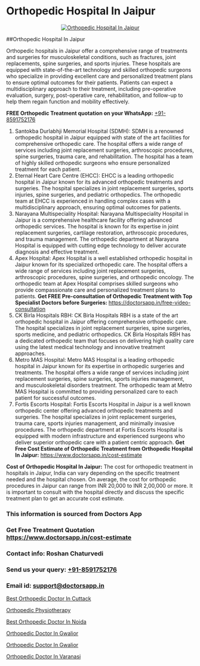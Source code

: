 # Orthopedic Hospital In Jaipur

<p align="center">
  <a href="https://doctorsapp.in">
    <img src="https://i.ibb.co/tqM3hNg/sqdqdqsddsa.png" alt="Orthopedic Hospital In Jaipur">
  </a>
</p>
##Orthopedic Hospital In Jaipur

Orthopedic hospitals in Jaipur offer a comprehensive range of treatments and surgeries for musculoskeletal conditions, such as fractures, joint replacements, spine surgeries, and sports injuries. These hospitals are equipped with state-of-the-art technology and skilled orthopedic surgeons who specialize in providing excellent care and personalized treatment plans to ensure optimal outcomes for their patients. Patients can expect a multidisciplinary approach to their treatment, including pre-operative evaluation, surgery, post-operative care, rehabilitation, and follow-up to help them regain function and mobility effectively.

**FREE Orthopedic Treatment quotation on your WhatsApp:**  [+91-8591752176](https://api.whatsapp.com/send?phone=8591752176)

1) Santokba Durlabhji Memorial Hospital (SDMH):
SDMH is a renowned orthopedic hospital in Jaipur equipped with state of the art facilities for comprehensive orthopedic care. The hospital offers a wide range of services including joint replacement surgeries, arthroscopic procedures, spine surgeries, trauma care, and rehabilitation. The hospital has a team of highly skilled orthopedic surgeons who ensure personalized treatment for each patient.
2) Eternal Heart Care Centre (EHCC):
EHCC is a leading orthopedic hospital in Jaipur known for its advanced orthopedic treatments and surgeries. The hospital specializes in joint replacement surgeries, sports injuries, spine surgeries, and pediatric orthopedics. The orthopedic team at EHCC is experienced in handling complex cases with a multidisciplinary approach, ensuring optimal outcomes for patients.
3) Narayana Multispeciality Hospital:
Narayana Multispeciality Hospital in Jaipur is a comprehensive healthcare facility offering advanced orthopedic services. The hospital is known for its expertise in joint replacement surgeries, cartilage restoration, arthroscopic procedures, and trauma management. The orthopedic department at Narayana Hospital is equipped with cutting edge technology to deliver accurate diagnosis and effective treatment.
4) Apex Hospital:
Apex Hospital is a well established orthopedic hospital in Jaipur known for its specialized orthopedic care. The hospital offers a wide range of services including joint replacement surgeries, arthroscopic procedures, spine surgeries, and orthopedic oncology. The orthopedic team at Apex Hospital comprises skilled surgeons who provide compassionate care and personalized treatment plans to patients.
**Get FREE Pre-consultation of Orthopedic Treatment with Top Specialist Doctors before Surgeries:** https://doctorsapp.in/free-video-consultation
5) CK Birla Hospitals RBH:
CK Birla Hospitals RBH is a state of the art orthopedic hospital in Jaipur offering comprehensive orthopedic care. The hospital specializes in joint replacement surgeries, spine surgeries, sports medicine, and pediatric orthopedics. CK Birla Hospitals RBH has a dedicated orthopedic team that focuses on delivering high quality care using the latest medical technology and innovative treatment approaches.
6) Metro MAS Hospital:
Metro MAS Hospital is a leading orthopedic hospital in Jaipur known for its expertise in orthopedic surgeries and treatments. The hospital offers a wide range of services including joint replacement surgeries, spine surgeries, sports injuries management, and musculoskeletal disorders treatment. The orthopedic team at Metro MAS Hospital is committed to providing personalized care to each patient for successful outcomes.
7) Fortis Escorts Hospital:
Fortis Escorts Hospital in Jaipur is a well known orthopedic center offering advanced orthopedic treatments and surgeries. The hospital specializes in joint replacement surgeries, trauma care, sports injuries management, and minimally invasive procedures. The orthopedic department at Fortis Escorts Hospital is equipped with modern infrastructure and experienced surgeons who deliver superior orthopedic care with a patient centric approach.
**Get Free Cost Estimate of Orthopedic Treatment from Orthopedic Hospital In Jaipur:** https://www.doctorsapp.in/cost-estimate

**Cost of Orthopedic Hospital In Jaipur:**
The cost for orthopedic treatment in hospitals in Jaipur, India can vary depending on the specific treatment needed and the hospital chosen. On average, the cost for orthopedic procedures in Jaipur can range from INR 20,000 to INR 2,00,000 or more. It is important to consult with the hospital directly and discuss the specific treatment plan to get an accurate cost estimate.

### This information is sourced from Doctors App 
### Get Free Treatment Quotation https://www.doctorsapp.in/cost-estimate
### Contact info: Roshan Chaturvedi 
### Send us your query: [+91-8591752176](https://api.whatsapp.com/send?phone=8591752176) 
### Email id: support@doctorsapp.in

[Best Orthopedic Doctor In Cuttack](https://www.linkedin.com/pulse/best-orthopedic-doctor-cuttack-doctorsapp-united-arab-emirates-6htbe?trackingId=TN2ksSKSFHWfrZ3kiT9Q5Q%3D%3D&lipi=urn%3Ali%3Apage%3Ad_flagship3_company_admin%3BSXrbBuk4SwWZ8nIcZ2zSvw%3D%3D)

[Orthopedic Physiotherapy](https://www.linkedin.com/pulse/orthopedic-physiotherapy-doctorsapp-united-arab-emirates-ihkee?trackingId=k0JkbLbwzECpyTIvS2JoxA%3D%3D&lipi=urn%3Ali%3Apage%3Ad_flagship3_company_admin%3BSXrbBuk4SwWZ8nIcZ2zSvw%3D%3D)

[Best Orthopedic Doctor In Noida](https://medium.com/@vimalrana22/best-orthopedic-doctor-in-noida-5fe7448c5c3c)

[Orthopedic Doctor In Gwalior](https://medium.com/@vimalrana22/orthopedic-doctor-in-gwalior-db56315fa585)

[Orthopedic Doctor In Gwalior](https://justacademyin.github.io/justacademy/orthopedic-doctor-in-gwalior)

[Orthopedic Doctor In Varanasi](https://doctors-apps.github.io/doctorsapp/orthopedic-doctor-in-varanasi)

